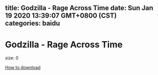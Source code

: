
title: Godzilla - Rage Across Time
date: Sun Jan 19 2020 13:39:07 GMT+0800 (CST)    
categories: baidu
---

# Godzilla - Rage Across Time
size: 0
 
 

[How to download](https://bpcam.bemobtrk.com/go/2ceec3aa-1ca2-46d6-b9ff-aaa5c184517c?jno=2591)